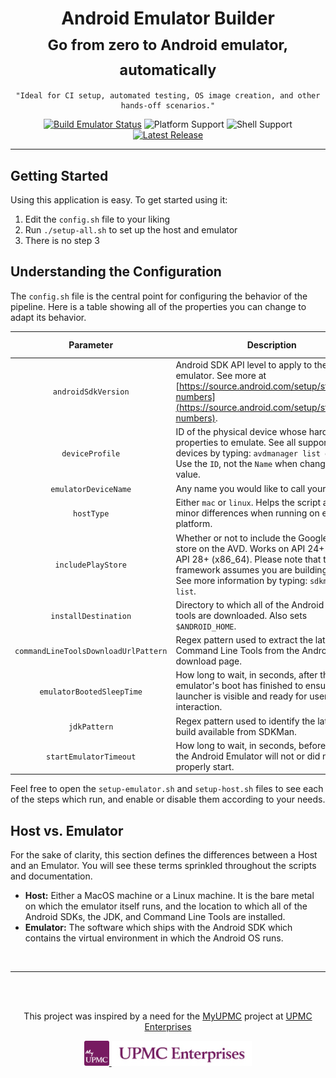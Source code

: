 <div align="center">
<h1>Android Emulator Builder<br/><sub>Go from zero to Android emulator, automatically</sub></h1>

```text
"Ideal for CI setup, automated testing, OS image creation, and other hands-off scenarios."
```

[![Build Emulator Status](https://github.com/upmc-enterprises/android-emulator-builder/workflows/Build%20Emulator/badge.svg)](https://github.com/upmc-enterprises/android-emulator-builder/actions) ![Platform Support](https://img.shields.io/badge/Platform-macos%20%7C%20linux-green) ![Shell Support](https://img.shields.io/badge/Shell-bash%20%7C%20zsh-green) [![Latest Release](https://img.shields.io/github/v/release/upmc-enterprises/android-emulator-builder?label=Release)](https://github.com/upmc-enterprises/android-emulator-builder/releases)

<hr />
</div>

## Getting Started

Using this application is easy. To get started using it:

1. Edit the `config.sh` file to your liking
1. Run `./setup-all.sh` to set up the host and emulator
1. There is no step 3

## Understanding the Configuration

The `config.sh` file is the central point for configuring the behavior of the pipeline. Here is a table showing all of the properties you can change to adapt its behavior.

| Parameter | Description | Type | Basic Config |
|:------------------------------------:|--------------------------------------------------------------------------------------------------------------------------------------------------------------------------------------------------------------------------------|:---------:|:--------------------:|
| `androidSdkVersion` | Android SDK API level to apply to the emulator. See more at [https://source.android.com/setup/start/build-numbers](https://source.android.com/setup/start/build-numbers). | String | :white_check_mark: |
| `deviceProfile` | ID of the physical device whose hardware properties to emulate. See all supported devices by typing: `avdmanager list device`. Use the `ID`, not the `Name` when changing this value. | String | :white_check_mark: |
| `emulatorDeviceName` | Any name you would like to call your emulator. | String | :white_check_mark: |
| `hostType` | Either `mac` or `linux`. Helps the script adapt for minor differences when running on either platform. | String | :white_check_mark: |
| `includePlayStore` | Whether or not to include the Google Play store on the AVD. Works on API 24+ (x86) and API 28+ (x86_64). Please note that this framework assumes you are building on x86. See more information by typing: `sdkmanager --list`. | Boolean | :white_check_mark: |
| `installDestination` | Directory to which all of the Android SDKs and tools are downloaded. Also sets `$ANDROID_HOME`. | String | :white_check_mark: |
| `commandLineToolsDownloadUrlPattern` | Regex pattern used to extract the latest Command Line Tools from the Android Studio download page. | String | :x: |
| `emulatorBootedSleepTime` | How long to wait, in seconds, after the emulator's boot has finished to ensure the launcher is visible and ready for user interaction. | Integer | :x: |
| `jdkPattern` | Regex pattern used to identify the latest JDK 8 build available from SDKMan. | String | :x: |
| `startEmulatorTimeout` | How long to wait, in seconds, before assuming the Android Emulator will not or did not properly start. | Integer | :x: |

Feel free to open the `setup-emulator.sh` and `setup-host.sh` files to see each of the steps which run, and enable or disable them according to your needs.

## Host vs. Emulator

For the sake of clarity, this section defines the differences between a Host and an Emulator. You will see these terms sprinkled throughout the scripts and documentation.

- **Host:** Either a MacOS machine or a Linux machine. It is the bare metal on which the emulator itself runs, and the location to which all of the Android SDKs, the JDK, and Command Line Tools are installed.
- **Emulator:** The software which ships with the Android SDK which contains the virtual environment in which the Android OS runs.

<br>
<hr />
<br>
<br>

<div align="center">
<p>This project was inspired by a need for the <a href="https://myupmc.upmc.com" target="_blank">MyUPMC</a> project at <a href="https://enterprises.upmc.com" target="_blank">UPMC Enterprises</a></p>

<a href="https://myupmc.upmc.com" target="_blank">
    <img alt="MyUPMC" src=".docs/logos/myupmc.png" height="40" />
</a>

<a href="https://enterprises.upmc.com" target="_blank">
    <img alt="UPMC Enterprises" src=".docs/logos/upmc-enterprises.jpg" height="40" />
</a>
</div>
